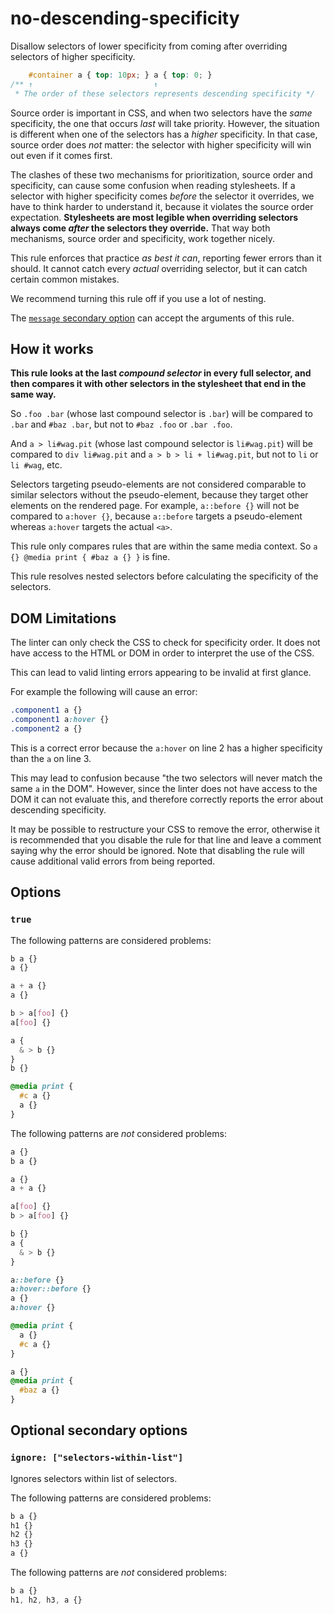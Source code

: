 # no-descending-specificity

Disallow selectors of lower specificity from coming after overriding selectors of higher specificity.

<!-- prettier-ignore -->
```css
    #container a { top: 10px; } a { top: 0; }
/** ↑                           ↑
 * The order of these selectors represents descending specificity */
```

Source order is important in CSS, and when two selectors have the _same_ specificity, the one that occurs _last_ will take priority. However, the situation is different when one of the selectors has a _higher_ specificity. In that case, source order does _not_ matter: the selector with higher specificity will win out even if it comes first.

The clashes of these two mechanisms for prioritization, source order and specificity, can cause some confusion when reading stylesheets. If a selector with higher specificity comes _before_ the selector it overrides, we have to think harder to understand it, because it violates the source order expectation. **Stylesheets are most legible when overriding selectors always come _after_ the selectors they override.** That way both mechanisms, source order and specificity, work together nicely.

This rule enforces that practice _as best it can_, reporting fewer errors than it should. It cannot catch every _actual_ overriding selector, but it can catch certain common mistakes.

We recommend turning this rule off if you use a lot of nesting.

The [`message` secondary option](https://github.com/stylelint/stylelint/tree/15.10.2/docs/user-guide/configure.md#message) can accept the arguments of this rule.

## How it works

**This rule looks at the last _compound selector_ in every full selector, and then compares it with other selectors in the stylesheet that end in the same way.**

So `.foo .bar` (whose last compound selector is `.bar`) will be compared to `.bar` and `#baz .bar`, but not to `#baz .foo` or `.bar .foo`.

And `a > li#wag.pit` (whose last compound selector is `li#wag.pit`) will be compared to `div li#wag.pit` and `a > b > li + li#wag.pit`, but not to `li` or `li #wag`, etc.

Selectors targeting pseudo-elements are not considered comparable to similar selectors without the pseudo-element, because they target other elements on the rendered page. For example, `a::before {}` will not be compared to `a:hover {}`, because `a::before` targets a pseudo-element whereas `a:hover` targets the actual `<a>`.

This rule only compares rules that are within the same media context. So `a {} @media print { #baz a {} }` is fine.

This rule resolves nested selectors before calculating the specificity of the selectors.

## DOM Limitations

The linter can only check the CSS to check for specificity order. It does not have access to the HTML or DOM in order to interpret the use of the CSS.

This can lead to valid linting errors appearing to be invalid at first glance.

For example the following will cause an error:

<!-- prettier-ignore -->
```css
.component1 a {}
.component1 a:hover {}
.component2 a {}
```

This is a correct error because the `a:hover` on line 2 has a higher specificity than the `a` on line 3.

This may lead to confusion because "the two selectors will never match the same `a` in the DOM". However, since the linter does not have access to the DOM it can not evaluate this, and therefore correctly reports the error about descending specificity.

It may be possible to restructure your CSS to remove the error, otherwise it is recommended that you disable the rule for that line and leave a comment saying why the error should be ignored. Note that disabling the rule will cause additional valid errors from being reported.

## Options

### `true`

The following patterns are considered problems:

<!-- prettier-ignore -->
```css
b a {}
a {}
```

<!-- prettier-ignore -->
```css
a + a {}
a {}
```

<!-- prettier-ignore -->
```css
b > a[foo] {}
a[foo] {}
```

<!-- prettier-ignore -->
```css
a {
  & > b {}
}
b {}
```

<!-- prettier-ignore -->
```css
@media print {
  #c a {}
  a {}
}
```

The following patterns are _not_ considered problems:

<!-- prettier-ignore -->
```css
a {}
b a {}
```

<!-- prettier-ignore -->
```css
a {}
a + a {}
```

<!-- prettier-ignore -->
```css
a[foo] {}
b > a[foo] {}
```

<!-- prettier-ignore -->
```css
b {}
a {
  & > b {}
}
```

<!-- prettier-ignore -->
```css
a::before {}
a:hover::before {}
a {}
a:hover {}
```

<!-- prettier-ignore -->
```css
@media print {
  a {}
  #c a {}
}
```

<!-- prettier-ignore -->
```css
a {}
@media print {
  #baz a {}
}
```

## Optional secondary options

### `ignore: ["selectors-within-list"]`

Ignores selectors within list of selectors.

The following patterns are considered problems:

<!-- prettier-ignore -->
```css
b a {}
h1 {}
h2 {}
h3 {}
a {}
```

The following patterns are _not_ considered problems:

<!-- prettier-ignore -->
```css
b a {}
h1, h2, h3, a {}
```
